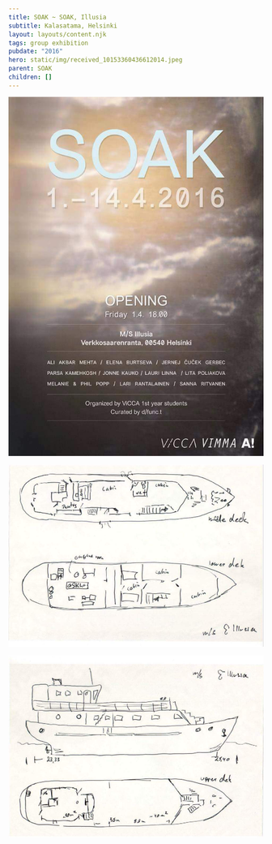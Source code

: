 ```yaml
---
title: SOAK ~ SOAK, Illusia
subtitle: Kalasatama, Helsinki
layout: layouts/content.njk
tags: group exhibition
pubdate: "2016"
hero: static/img/received_10153360436612014.jpeg
parent: SOAK
children: []
---
```

![](static/img/fb_img_1456953802011.jpg)

![](static/img/received_10153332304292014.jpeg)

![](static/img/received_10153332304712014.jpeg)